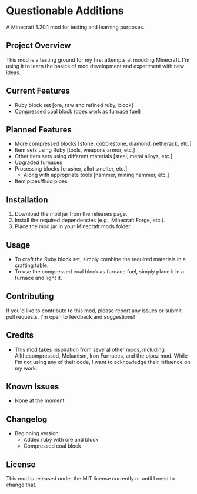 # Questionable Additions
A Minecraft 1.20.1 mod for testing and learning purposes.

## Project Overview
This mod is a testing ground for my first attempts at modding Minecraft.
I'm using it to learn the basics of mod development and experiment with new ideas.

## Current Features
* Ruby block set [ore, raw and refined ruby, block]
* Compressed coal block (does work as furnace fuel)

## Planned Features
* More compressed blocks [stone, cobblestone, diamond, netherack, etc.]
* Item sets using Ruby [tools, weapons,armor, etc.]
* Other item sets using different materials [steel, metal alloys, etc.]
* Upgraded furnaces
* Processing blocks [crusher, allot smelter, etc.]
  - Along with appropriate tools [hammer, mining hammer, etc.]
* Item pipes/fluid pipes

## Installation
1. Download the mod jar from the releases page.
2. Install the required dependencies (e.g., Minecraft Forge, etc.).
3. Place the mod jar in your Minecraft mods folder.

## Usage
* To craft the Ruby block set, simply combine the required materials in a crafting table.
* To use the compressed coal block as furnace fuel, simply place it in a furnace and light it.

## Contributing
If you'd like to contribute to this mod, please report any issues or submit pull requests. I'm open to feedback and suggestions!

## Credits
* This mod takes inspiration from several other mods, including Allthecompressed, Mekanism, Iron Furnaces, and the pipez mod. While I'm not using any of their code, I want to acknowledge their influence on my work.

## Known Issues
* None at the moment

## Changelog
* Beginning version:
  - Added ruby with ore and block
  - Compressed coal block

## License
This mod is released under the MIT license currently or until I need to change that.
